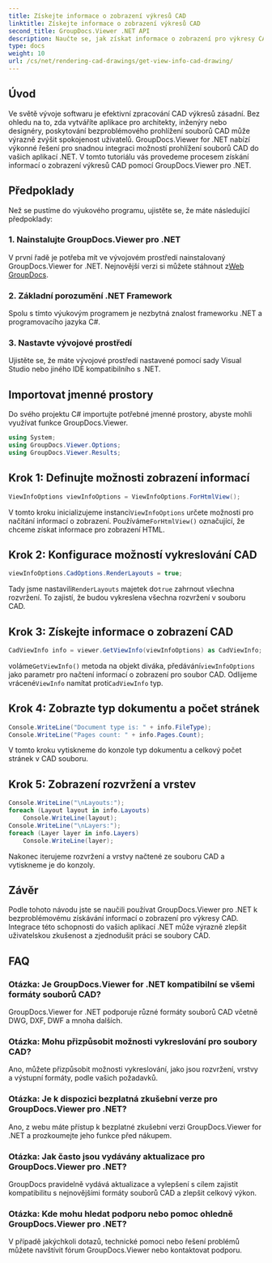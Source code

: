 ```yaml
---
title: Získejte informace o zobrazení výkresů CAD
linktitle: Získejte informace o zobrazení výkresů CAD
second_title: GroupDocs.Viewer .NET API
description: Naučte se, jak získat informace o zobrazení pro výkresy CAD pomocí GroupDocs.Viewer pro .NET. Vylepšete své aplikace .NET bezproblémovou manipulací se soubory CAD.
type: docs
weight: 10
url: /cs/net/rendering-cad-drawings/get-view-info-cad-drawing/
---
```

## Úvod
Ve světě vývoje softwaru je efektivní zpracování CAD výkresů zásadní. Bez ohledu na to, zda vytváříte aplikace pro architekty, inženýry nebo designéry, poskytování bezproblémového prohlížení souborů CAD může výrazně zvýšit spokojenost uživatelů. GroupDocs.Viewer for .NET nabízí výkonné řešení pro snadnou integraci možností prohlížení souborů CAD do vašich aplikací .NET. V tomto tutoriálu vás provedeme procesem získání informací o zobrazení výkresů CAD pomocí GroupDocs.Viewer pro .NET.
## Předpoklady
Než se pustíme do výukového programu, ujistěte se, že máte následující předpoklady:
### 1. Nainstalujte GroupDocs.Viewer pro .NET
 V první řadě je potřeba mít ve vývojovém prostředí nainstalovaný GroupDocs.Viewer for .NET. Nejnovější verzi si můžete stáhnout z[Web GroupDocs](https://releases.groupdocs.com/viewer/net/).
### 2. Základní porozumění .NET Framework
Spolu s tímto výukovým programem je nezbytná znalost frameworku .NET a programovacího jazyka C#.
### 3. Nastavte vývojové prostředí
Ujistěte se, že máte vývojové prostředí nastavené pomocí sady Visual Studio nebo jiného IDE kompatibilního s .NET.

## Importovat jmenné prostory
Do svého projektu C# importujte potřebné jmenné prostory, abyste mohli využívat funkce GroupDocs.Viewer.

```csharp
using System;
using GroupDocs.Viewer.Options;
using GroupDocs.Viewer.Results;
```

## Krok 1: Definujte možnosti zobrazení informací
```csharp
ViewInfoOptions viewInfoOptions = ViewInfoOptions.ForHtmlView();
```
 V tomto kroku inicializujeme instanci`ViewInfoOptions` určete možnosti pro načítání informací o zobrazení. Používáme`ForHtmlView()` označující, že chceme získat informace pro zobrazení HTML.
## Krok 2: Konfigurace možností vykreslování CAD
```csharp
viewInfoOptions.CadOptions.RenderLayouts = true;
```
 Tady jsme nastavili`RenderLayouts` majetek do`true` zahrnout všechna rozvržení. To zajistí, že budou vykreslena všechna rozvržení v souboru CAD.
## Krok 3: Získejte informace o zobrazení CAD
```csharp
CadViewInfo info = viewer.GetViewInfo(viewInfoOptions) as CadViewInfo;
```
 voláme`GetViewInfo()` metoda na objekt diváka, předávání`viewInfoOptions` jako parametr pro načtení informací o zobrazení pro soubor CAD. Odlijeme vrácené`ViewInfo` namítat proti`CadViewInfo` typ.
## Krok 4: Zobrazte typ dokumentu a počet stránek
```csharp
Console.WriteLine("Document type is: " + info.FileType);
Console.WriteLine("Pages count: " + info.Pages.Count);
```
V tomto kroku vytiskneme do konzole typ dokumentu a celkový počet stránek v CAD souboru.
## Krok 5: Zobrazení rozvržení a vrstev
```csharp
Console.WriteLine("\nLayouts:");
foreach (Layout layout in info.Layouts)
    Console.WriteLine(layout);
Console.WriteLine("\nLayers:");
foreach (Layer layer in info.Layers)
    Console.WriteLine(layer);
```
Nakonec iterujeme rozvržení a vrstvy načtené ze souboru CAD a vytiskneme je do konzoly.

## Závěr
Podle tohoto návodu jste se naučili používat GroupDocs.Viewer pro .NET k bezproblémovému získávání informací o zobrazení pro výkresy CAD. Integrace této schopnosti do vašich aplikací .NET může výrazně zlepšit uživatelskou zkušenost a zjednodušit práci se soubory CAD.
## FAQ
### Otázka: Je GroupDocs.Viewer for .NET kompatibilní se všemi formáty souborů CAD?
GroupDocs.Viewer for .NET podporuje různé formáty souborů CAD včetně DWG, DXF, DWF a mnoha dalších.
### Otázka: Mohu přizpůsobit možnosti vykreslování pro soubory CAD?
Ano, můžete přizpůsobit možnosti vykreslování, jako jsou rozvržení, vrstvy a výstupní formáty, podle vašich požadavků.
### Otázka: Je k dispozici bezplatná zkušební verze pro GroupDocs.Viewer pro .NET?
Ano, z webu máte přístup k bezplatné zkušební verzi GroupDocs.Viewer for .NET a prozkoumejte jeho funkce před nákupem.
### Otázka: Jak často jsou vydávány aktualizace pro GroupDocs.Viewer pro .NET?
GroupDocs pravidelně vydává aktualizace a vylepšení s cílem zajistit kompatibilitu s nejnovějšími formáty souborů CAD a zlepšit celkový výkon.
### Otázka: Kde mohu hledat podporu nebo pomoc ohledně GroupDocs.Viewer pro .NET?
V případě jakýchkoli dotazů, technické pomoci nebo řešení problémů můžete navštívit fórum GroupDocs.Viewer nebo kontaktovat podporu.